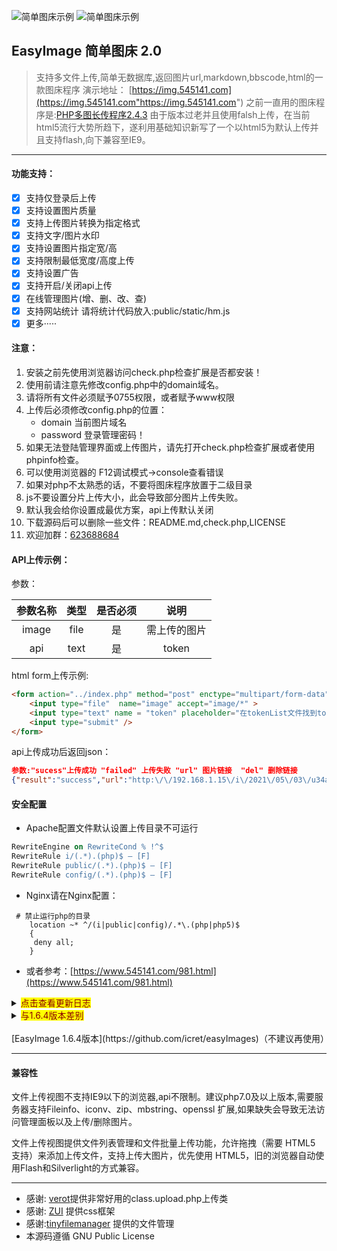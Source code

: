 ![简单图床示例](https://i1.100024.xyz/public/data/2019/05/5ce6915f50a1a.png
 "简单图床示例")
![简单图床示例](https://i1.100024.xyz/public/data/2019/05/5cecf12575f6e.png
 "简单图床示例")

## EasyImage 简单图床 2.0
> 支持多文件上传,简单无数据库,返回图片url,markdown,bbscode,html的一款图床程序
演示地址： [https://img.545141.com](https://img.545141.com"https://img.545141.com")
之前一直用的图床程序是:[PHP多图长传程序2.4.3](http://www.mycodes.net/48/4925.htm "PHP多图长传程序2.4.3")
由于版本过老并且使用falsh上传，在当前html5流行大势所趋下，遂利用基础知识新写了一个以html5为默认上传并且支持flash,向下兼容至IE9。

<hr />

#### 功能支持：

- [x] 支持仅登录后上传
- [x] 支持设置图片质量
- [x] 支持上传图片转换为指定格式
- [x] 支持文字/图片水印
- [x] 支持设置图片指定宽/高
- [x] 支持限制最低宽度/高度上传
- [x] 支持设置广告
- [x] 支持开启/关闭api上传
- [x] 在线管理图片(增、删、改、查)
- [x] 支持网站统计 请将统计代码放入:public/static/hm.js
- [x] 更多·····

#### 注意：

1. 安装之前先使用浏览器访问check.php检查扩展是否都安装！
2. 使用前请注意先修改config.php中的domain域名。
3. 请将所有文件必须赋予0755权限，或者赋予www权限
4. 上传后必须修改config.php的位置：
   - domain 当前图片域名
   - password 登录管理密码！
5. 如果无法登陆管理界面或上传图片，请先打开check.php检查扩展或者使用phpinfo检查。
6. 可以使用浏览器的 F12调试模式->console查看错误
7. 如果对php不太熟悉的话，不要将图床程序放置于二级目录
8. js不要设置分片上传大小，此会导致部分图片上传失败。
9. 默认我会给你设置成最优方案，api上传默认关闭
10. 下载源码后可以删除一些文件：README.md,check.php,LICENSE
11. 欢迎加群：[623688684](https://shang.qq.com/wpa/qunwpa?idkey=3feb4e8be8f1839f71e53bf2e876de36afc6889b2630c33c877d8df5a5583a6f)

#### API上传示例：
参数：

| 参数名称 | 类型 | 是否必须 | 说明 |
| :------------: | :------------: | :------------: | :------------: |
| image | file | 是 | 需上传的图片 |
| api | text | 是 | token |

html form上传示例:
```html
<form action="../index.php" method="post" enctype="multipart/form-data">
    <input type="file"  name="image" accept="image/*" >
    <input type="text" name = "token" placeholder="在tokenList文件找到token并输入"/>
    <input type="submit" />
</form>
```
api上传成功后返回json：

```json
参数:"sucess"上传成功 "failed" 上传失败 "url" 图片链接  "del" 删除链接
{"result":"success","url":"http:\/\/192.168.1.15\/i\/2021\/05\/03\/u34au6_2.jpg","del":"http:\/\/192.168.1.15\/api\/api-web.php?hash=XH%BB2Z%D1%08%D8%E2%D7%048%DFJ%86n%C0%06%DAD%DCP%3E%CF%C4%1B%60%E5%C4Pli"}
```

#### 安全配置
 - Apache配置文件默认设置上传目录不可运行 

```Apache
RewriteEngine on RewriteCond % !^$
RewriteRule i/(.*).(php)$ – [F]
RewriteRule public/(.*).(php)$ – [F]
RewriteRule config/(.*).(php)$ – [F]
```
 - Nginx请在Nginx配置：

```Nginx
 # 禁止运行php的目录
    location ~* ^/(i|public|config)/.*\.(php|php5)$
    {
     deny all;
    }
```
 - 或者参考：[https://www.545141.com/981.html](https://www.545141.com/981.html)

<details><summary><mark><font color=darkred>点击查看更新日志</font></mark></summary>

* 2021-5-2 v2.1
- 将tinyfilemanager配置文件简单翻译并集成到config.php
- 增加底部自定义信息
- 增加检测PHP环境，给与提示
- 增加删除图片url（不会保存链接）
- 恢复随机浏览20张上传图片 可以设定浏览数量和关闭浏览
- - 随机浏览图片可以在线删除
- 可以使用 https://img.545141.com/libs/list.php?num=100 定义浏览数量
- 修复一些调用
- 更改二维码显示方式
- 开启api 并以token方式上传
- 修复check.php相关文件
- 重构部分代码
- 更改目录结构
- 增加安全性配置
- * Apache配置文件默认设置上传目录不可运行 

```Apache
RewriteEngine on RewriteCond % !^$
RewriteRule i/(.*).(php)$ – [F]
RewriteRule public/(.*).(php)$ – [F]
RewriteRule config/(.*).(php)$ – [F]
```

- * Nginx请在Nginx配置：

```Nginx
 # 禁止运行php的目录
    location ~* ^/(i|public|config)/.*\.(php|php5)$
    {
     deny all;
    }
```
- - 或者参考：https://www.545141.com/981.html
- 一些精简

* 2021-4-14 v2.0.2.1 Dev1
- 更新静态文件版本
- 请所有更新过2.0.2.1版本升级到此版本
- 更改一些描述
- md5提交登录验证
- 登录上传也显示公告

* 2021-03-28 v2.0.2.1
- 更新管理程序，修复部分漏洞
- 修复不能等比例缩小图片 
- 支持php8

* 2019-6-26 v2.0.2.0
- 精简压缩代码，使得不再压缩后反而变大
- 删除异域上传功能，不再支持异域上传
- 修复开启登录后无法粘贴密码
- 后台控制上传数量,上传格式
- 其他一些优化

* 2019-6-14 v2.0.1.9
- 增加复制链接按钮
- 增加暂停上传按钮
- 增加QQ截图，剪切板上传
- 增加文字/图片水印透明度
- 恢复开启/关闭api上传
- 恢复支持水印文字颜色
- 恢复支持远程上传图片
- 修复安装时候的权限
- 修复管理无法多选的问题
- 修复上传透明png背景变为纯黑的问题
- 修复成功上传图片但前端无法获取链接
- 修复在centos64 lnmp1.6 php7.1环境下的图片信息读取问题
- 修改图片压缩方式，速度更快，相比之前提高5倍以上
- 更改管理路径
- 更改上传路径，文件名更短
- 更改上传显示方式为缩略图
- 关闭添加图片后自动上传
- 纪念一下2019年，将版本号改为2.0.1.9

* 2019-5-23 v2.0
- 在继承上个版本（1.6.4）的基础上进行了全新优化
- 修复上传经常失败的问题
- 删除一些不常用但会增加功耗的过程
- 全新的压缩 将文件继续缩小
- 全新的目录系统，精简代码
- 设置仅允许在config.php修改，注释更加明了，即使没有代码基础也可以操作
- 增加新的文件管理系统，感谢 tinyfilemanager
- ~~支持文字/图片水印 可自定义文字颜色~~
- ~~支持文字水印背景颜色~~
- ~~支持文字水印透明度~~
- ~~支持删除远程上传文件~~ -> 不再支持删除远程文件
- ~~(支持开启/关闭api自定义文字水印)~~
- ~~支持删除自定义删除图片(仅管理员)~~
</details>

<details><summary><mark><font color=darkred>与1.6.4版本差别</font></mark></summary>

- 在继承上个版本（[1.6.4](https://github.com/icret/easyImages "1.6.4")）的基础上进行了全新优化
- 修复上传经常失败的问题
- 删除一些不常用但会增加功耗的过程 （删除的在下边会有标记）
- 全新的压缩 将文件继续缩小
- 全新的目录系统，精简代码
- 设置仅允许在config.php修改，注释更加明了，即使没有代码基础也可以操作
- 增加新的文件管理系统

</details>

<br />
[EasyImage 1.6.4版本](https://github.com/icret/easyImages)（不建议再使用）
<hr />

#### 兼容性
文件上传视图不支持IE9以下的浏览器,api不限制。建议php7.0及以上版本,需要服务器支持Fileinfo、iconv、zip、mbstring、openssl 扩展,如果缺失会导致无法访问管理面板以及上传/删除图片。

文件上传视图提供文件列表管理和文件批量上传功能，允许拖拽（需要 HTML5 支持）来添加上传文件，支持上传大图片，优先使用 HTML5，旧的浏览器自动使用Flash和Silverlight的方式兼容。
<hr />

 - 感谢: [verot](https://github.com/verot/class.upload.php "verot" )提供非常好用的class.upload.php上传类
 - 感谢: [ZUI](https://github.com/easysoft/zui "ZUI" ) 提供css框架
 - 感谢:[tinyfilemanager](https://github.com/prasathmani/tinyfilemanager "tinyfilemanager" ) 提供的文件管理
 - 本源码遵循 GNU Public License